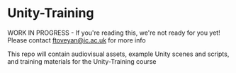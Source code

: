 # Unity-Training
WORK IN PROGRESS - If you're reading this, we're not ready for you yet! Please contact ftoveyan@ic.ac.uk for more info 

This repo will contain audiovisual assets, example Unity scenes and scripts, and training materials for the Unity-Training course 
